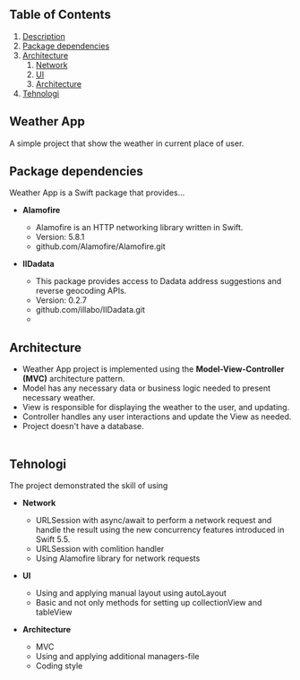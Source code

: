 ## Table of Contents
1. [Description](#description)
2. [Package dependencies](#package)
3. [Architecture](#architecture)
   1. [Network](#network)
   2. [UI](#UI)
   3. [Architecture](#Architecture)
4. [Tehnologi](#tehnologi)


## Weather App
<p>A simple project that show the weather in current place of user.</p>

## Package dependencies

Weather App is a Swift package that provides...

- **Alamofire**
  - Alamofire is an HTTP networking library written in Swift.
  - Version: 5.8.1
  - github.com/Alamofire/Alamofire.git


- **IIDadata**
  - This package provides access to Dadata address suggestions and reverse geocoding APIs.
  - Version: 0.2.7
  - github.com/illabo/IIDadata.git
  - 
## Architecture
* Weather App project is implemented using the <strong>Model-View-Controller (MVC)</strong> architecture pattern.
* Model has any necessary data or business logic needed to present necessary weather.
* View is responsible for displaying the weather to the user, and updating.
* Controller handles any user  interactions and update the View as needed.
* Project doesn't have a database.<br><br>

## Tehnologi

The project demonstrated the skill of using

- **Network**
  -  URLSession with async/await to perform a network request and handle the result using the new concurrency features introduced in Swift 5.5.
  - URLSession with comlition handler
  - Using Alamofire library for network requests

- **UI**
  - Using and applying manual layout using autoLayout
  - Basic and not only methods for setting up collectionView and tableView
 
- **Architecture**
  - MVC
  - Using and applying additional managers-file
  - Сoding style


